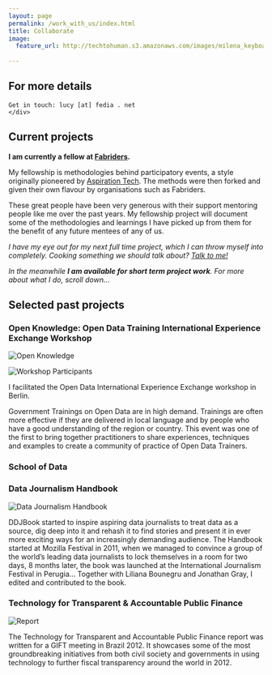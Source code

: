 ```yaml
---
layout: page
permalink: /work_with_us/index.html
title: Collaborate
image:
  feature_url: http://techtohuman.s3.amazonaws.com/images/milena_keyboard.jpg 
  
---
```


<div class="well">
<h2>For more details</h2>

    Get in touch: lucy [at] fedia . net
    </div> 

## Current projects

**I am currently a fellow at [Fabriders](http://www.fabriders.net/).** 

My fellowship is methodologies behind participatory events, a style originally pioneered by [Aspiration Tech](https://aspirationtech.org/). The methods were then forked and given their own flavour by organisations such as Fabriders. 

These great people have been very generous with their support mentoring people like me over the past years. My fellowship project will document some of the methodologies and learnings I have picked up from them for the benefit of any future mentees of any of us. 

*I have my eye out for my next full time project, which I can throw myself into completely. Cooking something we should talk about? [Talk to me!](mailto:lucy@fedia.net)*

*In the meanwhile **I am available for short term project work**. For more about what I do, scroll down...* 

## Selected past projects 

### Open Knowledge: Open Data Training International Experience Exchange Workshop 

![Open Knowledge](http://assets.okfn.org/p/okfn/img/okfn-logo-landscape-l.png)

![Workshop Participants](http://techtohuman.s3.amazonaws.com/images/okf_int.JPG)

I facilitated the Open Data International Experience Exchange workshop in Berlin. 

Government Trainings on Open Data are in high demand. Trainings are often more effective if they are delivered in local language and by people who have a good understanding of the region or country. This event was one of the first to bring together practitioners to share experiences, techniques and examples to create a community of practice of Open Data Trainers. 

### School of Data

### Data Journalism Handbook 

![Data Journalism Handbook](http://36.media.tumblr.com/62f4d0f8921a92c20a418f73074601b2/tumblr_mgw7la2ZOD1rm1tvdo1_1280.jpg)

DDJBook started to inspire aspiring data journalists to treat data as a source, dig deep into it and rehash it to find stories and present it in ever more exciting ways for an increasingly demanding audience. The Handbook started at Mozilla Festival in 2011, when we managed to convince a group of the world’s leading data journalists to lock themselves in a room for two days, 8 months later, the book was launched at the International Journalism Festival in Perugia… 
Together with Liliana Bounegru and Jonathan Gray, I edited and contributed to the book.

### Technology for Transparent & Accountable Public Finance 

![Report](http://41.media.tumblr.com/8eda19bfdf888334c893ecb2777c5d21/tumblr_mgw5xe1iTn1rm1tvdo1_r1_500.jpg)

The Technology for Transparent and Accountable Public Finance report was written for a GIFT meeting in Brazil 2012. It showcases some of the most groundbreaking initiatives from both civil society and governments in using technology to further fiscal transparency around the world in 2012. 
